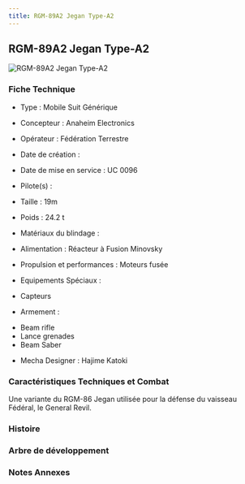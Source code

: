 ```yaml
---
title: RGM-89A2 Jegan Type-A2
---
```


RGM-89A2 Jegan Type-A2
----------------------


![RGM-89A2 Jegan Type-A2](/images/stories/saga/unicorn/mechas/federation/rgm-89a2.png)


### Fiche Technique



- Type : Mobile Suit Générique
  
- Concepteur : Anaheim Electronics
  
- Opérateur : Fédération Terrestre
  
- Date de création : 
  
- Date de mise en service : UC 0096
  
- Pilote(s) : 
  
- Taille : 19m
  
- Poids : 24.2 t
  
- Matériaux du blindage : 
  
- Alimentation : Réacteur à Fusion Minovsky
  
- Propulsion et performances : Moteurs fusée
  
- Equipements Spéciaux :


* Capteurs


- Armement :


* Beam rifle
* Lance grenades
* Beam Saber


- Mecha Designer : Hajime Katoki


### Caractéristiques Techniques et Combat


Une variante du RGM-86 Jegan utilisée pour la défense du vaisseau Fédéral, le General Revil.
### Histoire


### Arbre de développement


### Notes Annexes


